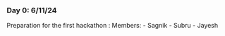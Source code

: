 ### Day 0: 6/11/24 

Preparation for the first hackathon : 
    Members: 
        - Sagnik 
        - Subru 
        - Jayesh 
    
    